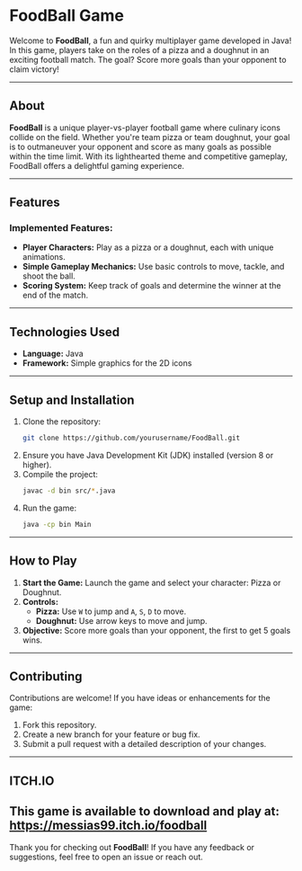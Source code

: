 # FoodBall Game

Welcome to **FoodBall**, a fun and quirky multiplayer game developed in Java! In this game, players take on the roles of a pizza and a doughnut in an exciting football match. The goal? Score more goals than your opponent to claim victory!

---

## About

**FoodBall** is a unique player-vs-player football game where culinary icons collide on the field. Whether you're team pizza or team doughnut, your goal is to outmaneuver your opponent and score as many goals as possible within the time limit. With its lighthearted theme and competitive gameplay, FoodBall offers a delightful gaming experience.

---

## Features

### Implemented Features:

- **Player Characters:** Play as a pizza or a doughnut, each with unique animations.
- **Simple Gameplay Mechanics:** Use basic controls to move, tackle, and shoot the ball.
- **Scoring System:** Keep track of goals and determine the winner at the end of the match.

---

## Technologies Used

- **Language:** Java
- **Framework:** Simple graphics for the 2D icons

---

## Setup and Installation

1. Clone the repository:
   ```bash
   git clone https://github.com/yourusername/FoodBall.git
   ```
2. Ensure you have Java Development Kit (JDK) installed (version 8 or higher).
3. Compile the project:
   ```bash
   javac -d bin src/*.java
   ```
4. Run the game:
   ```bash
   java -cp bin Main
   ```

---

## How to Play

1. **Start the Game:** Launch the game and select your character: Pizza or Doughnut.
2. **Controls:**
   - **Pizza:** Use `W` to jump and `A`, `S`, `D` to move.
   - **Doughnut:** Use arrow keys to move and jump.
3. **Objective:** Score more goals than your opponent, the first to get 5 goals wins.

---

## Contributing

Contributions are welcome! If you have ideas or enhancements for the game:

1. Fork this repository.
2. Create a new branch for your feature or bug fix.
3. Submit a pull request with a detailed description of your changes.

---
## ITCH.IO

This game is available to download and play at: https://messias99.itch.io/foodball
---

Thank you for checking out **FoodBall**! If you have any feedback or suggestions, feel free to open an issue or reach out.


